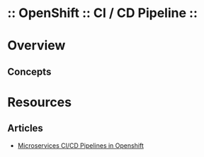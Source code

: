 :: OpenShift :: CI / CD Pipeline ::
===================================

# Overview

## Concepts

# Resources

## Articles

- [Microservices CI/CD Pipelines in Openshift](https://developers.redhat.com/blog/2016/09/14/microservices-cicd-pipelines-in-openshift/)
